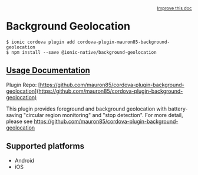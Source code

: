 <a style="float:right;font-size:12px;" href="http://github.com/ionic-team/ionic-native/edit/master/src/@ionic-native/plugins/background-geolocation/index.ts#L251">
  Improve this doc
</a>

# Background Geolocation

```
$ ionic cordova plugin add cordova-plugin-mauron85-background-geolocation
$ npm install --save @ionic-native/background-geolocation
```

## [Usage Documentation](https://ionicframework.com/docs/native/background-geolocation/)

Plugin Repo: [https://github.com/mauron85/cordova-plugin-background-geolocation](https://github.com/mauron85/cordova-plugin-background-geolocation)

This plugin provides foreground and background geolocation with battery-saving "circular region monitoring" and "stop detection". For
more detail, please see https://github.com/mauron85/cordova-plugin-background-geolocation

## Supported platforms
- Android
- iOS



